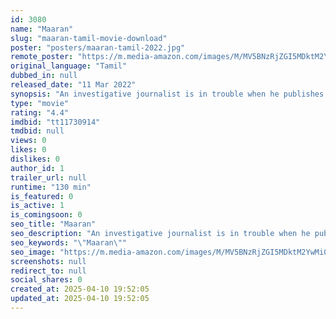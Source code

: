 ```yaml
---
id: 3080
name: "Maaran"
slug: "maaran-tamil-movie-download"
poster: "posters/maaran-tamil-2022.jpg"
remote_poster: "https://m.media-amazon.com/images/M/MV5BNzRjZGI5MDktM2YwMi00MzFmLWExNTctMTBkMjE1MGRhMDE1XkEyXkFqcGc@._V1_SX300.jpg"
original_language: "Tamil"
dubbed_in: null
released_date: "11 Mar 2022"
synopsis: "An investigative journalist is in trouble when he publishes an article that exposes bitter truths about a corrupt politician."
type: "movie"
rating: "4.4"
imdbid: "tt11730914"
tmdbid: null
views: 0
likes: 0
dislikes: 0
author_id: 1
trailer_url: null
runtime: "130 min"
is_featured: 0
is_active: 1
is_comingsoon: 0
seo_title: "Maaran"
seo_description: "An investigative journalist is in trouble when he publishes an article that exposes bitter truths about a corrupt politician."
seo_keywords: "\"Maaran\""
seo_image: "https://m.media-amazon.com/images/M/MV5BNzRjZGI5MDktM2YwMi00MzFmLWExNTctMTBkMjE1MGRhMDE1XkEyXkFqcGc@._V1_SX300.jpg"
screenshots: null
redirect_to: null
social_shares: 0
created_at: 2025-04-10 19:52:05
updated_at: 2025-04-10 19:52:05
---
```


